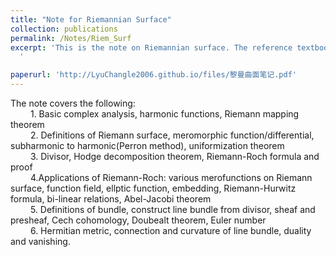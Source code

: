 ```yaml
---
title: "Note for Riemannian Surface"
collection: publications
permalink: /Notes/Riem_Surf
excerpt: 'This is the note on Riemannian surface. The reference textbook is ***Riemannian Surface*** by **Mei Jiaqiang**. 
  '

paperurl: 'http://LyuChangle2006.github.io/files/黎曼曲面笔记.pdf'
---
```


The note covers the following:
     
     1. Basic complex analysis, harmonic functions, Riemann mapping theorem <br>
      2. Definitions of Riemann surface, meromorphic function/differential, subharmonic to harmonic(Perron method), uniformization theorem <br>
     3. Divisor, Hodge decomposition theorem, Riemann-Roch formula and proof <br>
     4.Applications of Riemann-Roch: various merofunctions on Riemann surface, function field, ellptic function, embedding, Riemann-Hurwitz formula, bi-linear relations, Abel-Jacobi theorem <br>
     5. Definitions of bundle, construct line bundle from divisor, sheaf and presheaf, Cech cohomology, Doubealt theorem, Euler number<br>
     6. Hermitian metric, connection and curvature of line bundle, duality and vanishing. <br>
